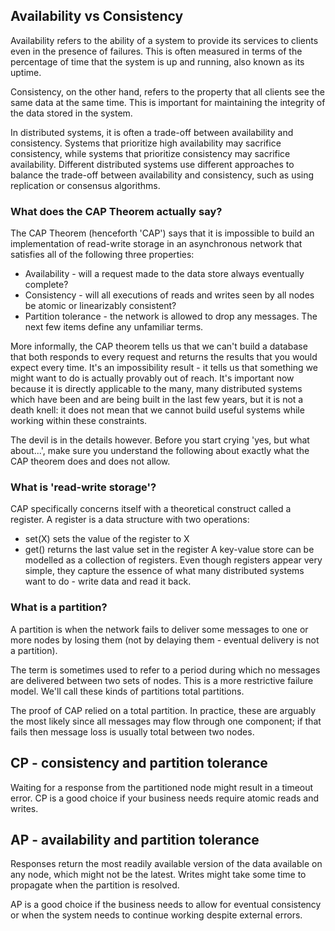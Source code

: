 ## Availability vs Consistency
Availability refers to the ability of a system to provide its services to clients even in the presence of failures. This is often measured in terms of the percentage of time that the system is up and running, also known as its uptime.

Consistency, on the other hand, refers to the property that all clients see the same data at the same time. This is important for maintaining the integrity of the data stored in the system.

In distributed systems, it is often a trade-off between availability and consistency. Systems that prioritize high availability may sacrifice consistency, while systems that prioritize consistency may sacrifice availability. Different distributed systems use different approaches to balance the trade-off between availability and consistency, such as using replication or consensus algorithms.

###  What does the CAP Theorem actually say?
The CAP Theorem (henceforth 'CAP') says that it is impossible to build an implementation of read-write storage in an asynchronous network that satisfies all of the following three properties:

- Availability - will a request made to the data store always eventually complete?
- Consistency - will all executions of reads and writes seen by all nodes be atomic or linearizably consistent?
- Partition tolerance - the network is allowed to drop any messages.
The next few items define any unfamiliar terms.

More informally, the CAP theorem tells us that we can't build a database that both responds to every request and returns the results that you would expect every time. It's an impossibility result - it tells us that something we might want to do is actually provably out of reach. It's important now because it is directly applicable to the many, many distributed systems which have been and are being built in the last few years, but it is not a death knell: it does not mean that we cannot build useful systems while working within these constraints.

The devil is in the details however. Before you start crying 'yes, but what about...', make sure you understand the following about exactly what the CAP theorem does and does not allow.

### What is 'read-write storage'?
CAP specifically concerns itself with a theoretical construct called a register. A register is a data structure with two operations:

- set(X) sets the value of the register to X
- get() returns the last value set in the register
A key-value store can be modelled as a collection of registers. Even though registers appear very simple, they capture the essence of what many distributed systems want to do - write data and read it back.

### What is a partition?
A partition is when the network fails to deliver some messages to one or more nodes by losing them (not by delaying them - eventual delivery is not a partition).

The term is sometimes used to refer to a period during which no messages are delivered between two sets of nodes. This is a more restrictive failure model. We'll call these kinds of partitions total partitions.

The proof of CAP relied on a total partition. In practice, these are arguably the most likely since all messages may flow through one component; if that fails then message loss is usually total between two nodes.

## CP - consistency and partition tolerance
Waiting for a response from the partitioned node might result in a timeout error. CP is a good choice if your business needs require atomic reads and writes.

## AP - availability and partition tolerance
Responses return the most readily available version of the data available on any node, which might not be the latest. Writes might take some time to propagate when the partition is resolved.

AP is a good choice if the business needs to allow for eventual consistency or when the system needs to continue working despite external errors.
